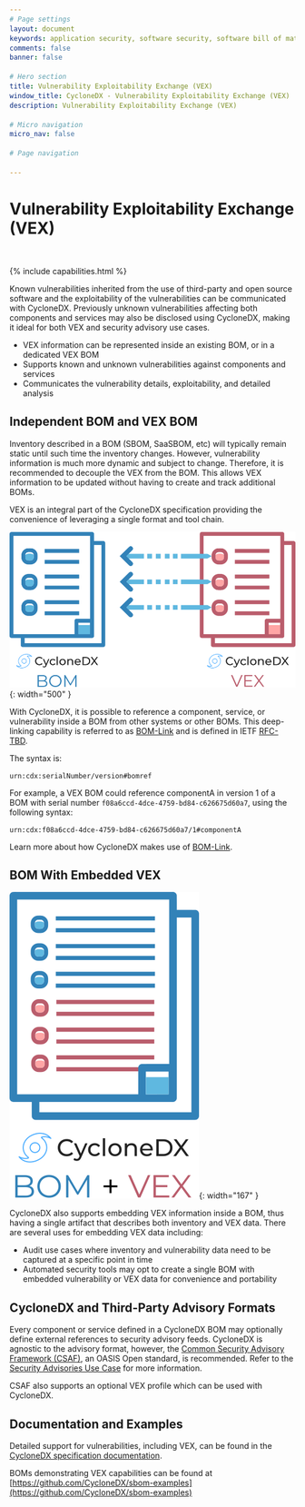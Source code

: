 ```yaml
---
# Page settings
layout: document
keywords: application security, software security, software bill of material, SBOM, BOM, open source, supply chain, specification, spdx, license, package url, purl, cpe
comments: false
banner: false

# Hero section
title: Vulnerability Exploitability Exchange (VEX)
window_title: CycloneDX - Vulnerability Exploitability Exchange (VEX)
description: Vulnerability Exploitability Exchange (VEX)

# Micro navigation
micro_nav: false

# Page navigation
    
---
```


# Vulnerability Exploitability Exchange (VEX)

&nbsp;<!-- without this hack, the dropdown menu has issues due to h1 and h2 happening right after each other -->

{% include capabilities.html %}

Known vulnerabilities inherited from the use of third-party and open source software and the exploitability of the vulnerabilities
can be communicated with CycloneDX. Previously unknown vulnerabilities affecting both components and services may also be disclosed
using CycloneDX, making it ideal for both VEX and security advisory use cases.
- VEX information can be represented inside an existing BOM, or in a dedicated VEX BOM
- Supports known and unknown vulnerabilities against components and services
- Communicates the vulnerability details, exploitability, and detailed analysis

## Independent BOM and VEX BOM
Inventory described in a BOM (SBOM, SaaSBOM, etc) will typically remain static until such time the inventory changes. 
However, vulnerability information is much more dynamic and subject to change. Therefore, it is recommended to decouple 
the VEX from the BOM. This allows VEX information to be updated without having to create and track additional BOMs.

VEX is an integral part of the CycloneDX specification providing the convenience of leveraging a single format and tool chain.

![Independent BOM and VEX Document](vexbom.svg){: width="500" }

With CycloneDX, it is possible to reference a component, service, or vulnerability inside a BOM from other systems or 
other BOMs. This deep-linking capability is referred to as [BOM-Link](../rfc-tbd) and is defined in IETF 
[RFC-TBD](https://datatracker.ietf.org/doc/html/rfcTBD).

The syntax is:
```
urn:cdx:serialNumber/version#bomref
```

For example, a VEX BOM could reference componentA in version 1 of a BOM with serial number `f08a6ccd-4dce-4759-bd84-c626675d60a7`, 
using the following syntax:

```
urn:cdx:f08a6ccd-4dce-4759-bd84-c626675d60a7/1#componentA
```

Learn more about how CycloneDX makes use of [BOM-Link](../rfc-tbd).


## BOM With Embedded VEX

![BOM With Embedded VEX](embedded-vex.svg){: width="167" }

CycloneDX also supports embedding VEX information inside a BOM, thus having a single artifact that describes both
inventory and VEX data. There are several uses for embedding VEX data including:

* Audit use cases where inventory and vulnerability data need to be captured at a specific point in time
* Automated security tools may opt to create a single BOM with embedded vulnerability or VEX data for convenience and portability

## CycloneDX and Third-Party Advisory Formats

Every component or service defined in a CycloneDX BOM may optionally define external references to security advisory 
feeds. CycloneDX is agnostic to the advisory format, however, the 
[Common Security Advisory Framework (CSAF)](https://www.oasis-open.org/committees/csaf), an OASIS Open standard, is 
recommended. Refer to the [Security Advisories Use Case](../../use-cases/#security-advisories) for more information.

CSAF also supports an optional VEX profile which can be used with CycloneDX.

## Documentation and Examples

Detailed support for vulnerabilities, including VEX, can be found in the 
[CycloneDX specification documentation](https://cyclonedx.org/docs/latest/#vulnerabilities).

BOMs demonstrating VEX capabilities can be found at 
[https://github.com/CycloneDX/sbom-examples](https://github.com/CycloneDX/sbom-examples)